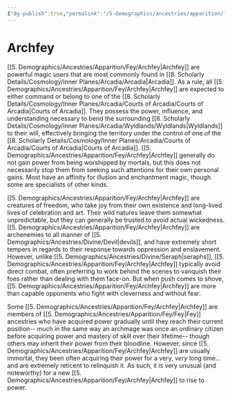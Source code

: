 ```yaml
---
{"dg-publish":true,"permalink":"/5-demographics/ancestries/apparition/fey/archfey/","noteIcon":""}
---
```


# Archfey

[[5. Demographics/Ancestries/Apparition/Fey/Archfey\|Archfey]] are powerful magic users that are most commonly found in [[8. Scholarly Details/Cosmology/Inner Planes/Arcadia/Arcadia\|Arcadia]]. As a rule, all [[5. Demographics/Ancestries/Apparition/Fey/Archfey\|Archfey]] are expected to either command or belong to one of the [[8. Scholarly Details/Cosmology/Inner Planes/Arcadia/Courts of Arcadia/Courts of Arcadia\|Courts of Arcadia]]. They possess the power, influence, and understanding necessary to bend the surrounding [[8. Scholarly Details/Cosmology/Inner Planes/Arcadia/Wyldlands/Wyldlands\|Wyldlands]] to their will, effectively bringing the territory under the control of one of the [[8. Scholarly Details/Cosmology/Inner Planes/Arcadia/Courts of Arcadia/Courts of Arcadia\|Courts of Arcadia]]. [[5. Demographics/Ancestries/Apparition/Fey/Archfey\|Archfey]] generally do not gain power from being worshipped by mortals, but this does not necessarily stop them from seeking such attentions for their own personal gains. Most have an affinity for illusion and enchantment magic, though some are specialists of other kinds. 

[[5. Demographics/Ancestries/Apparition/Fey/Archfey\|Archfey]] are creatures of freedom, who take joy from their own existence and long-lived lives of celebration and art. Their wild natures leave them somewhat unpredictable, but they can generally be trusted to avoid actual wickedness. [[5. Demographics/Ancestries/Apparition/Fey/Archfey\|Archfey]] are archenemies to all manner of [[5. Demographics/Ancestries/Divine/Devil\|devils]], and have extremely short tempers in regards to their response towards oppression and enslavement. However, unlike [[5. Demographics/Ancestries/Divine/Seraph\|seraphs]], [[5. Demographics/Ancestries/Apparition/Fey/Archfey\|Archfey]] typically avoid direct combat, often preferring to work behind the scenes to vanquish their foes rather than dealing with them face-on. But when push comes to shove, [[5. Demographics/Ancestries/Apparition/Fey/Archfey\|Archfey]] are more than capable opponents who fight with cleverness and without fear.  

Some [[5. Demographics/Ancestries/Apparition/Fey/Archfey\|Archfey]] are members of [[5. Demographics/Ancestries/Apparition/Fey/Fey\|Fey]] ancestries who have acquired power gradually until they reach their current position-- much in the same way an archmage was once an ordinary citizen before acquiring power and mastery of skill over their lifetime-- though others may inherit their power from their bloodline. However, since [[5. Demographics/Ancestries/Apparition/Fey/Archfey\|Archfey]] are usually immortal, they been often acquiring their power for a very, *very* long time... and are extremely reticent to relinquish it. As such, it is very unusual (and noteworthy) for a new [[5. Demographics/Ancestries/Apparition/Fey/Archfey\|Archfey]] to rise to power. 
